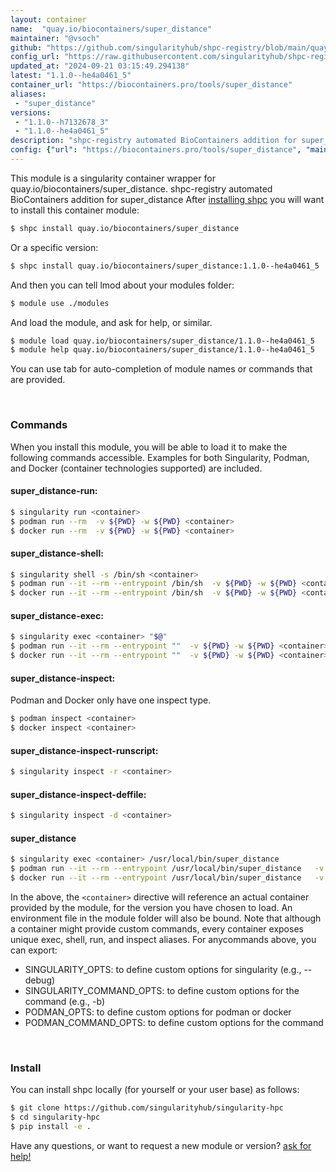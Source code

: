 ```yaml
---
layout: container
name:  "quay.io/biocontainers/super_distance"
maintainer: "@vsoch"
github: "https://github.com/singularityhub/shpc-registry/blob/main/quay.io/biocontainers/super_distance/container.yaml"
config_url: "https://raw.githubusercontent.com/singularityhub/shpc-registry/main/quay.io/biocontainers/super_distance/container.yaml"
updated_at: "2024-09-21 03:15:49.294138"
latest: "1.1.0--he4a0461_5"
container_url: "https://biocontainers.pro/tools/super_distance"
aliases:
 - "super_distance"
versions:
 - "1.1.0--h7132678_3"
 - "1.1.0--he4a0461_5"
description: "shpc-registry automated BioContainers addition for super_distance"
config: {"url": "https://biocontainers.pro/tools/super_distance", "maintainer": "@vsoch", "description": "shpc-registry automated BioContainers addition for super_distance", "latest": {"1.1.0--he4a0461_5": "sha256:e9542359f8387e8ef66f10f555355d76d783b4048d7d993463dd73c9ba3335b2"}, "tags": {"1.1.0--h7132678_3": "sha256:a61f7dba5e92d4f0fb0cfaf9ad819817f6a07ef6f8237a832ff96b522d7c3ff6", "1.1.0--he4a0461_5": "sha256:e9542359f8387e8ef66f10f555355d76d783b4048d7d993463dd73c9ba3335b2"}, "docker": "quay.io/biocontainers/super_distance", "aliases": {"super_distance": "/usr/local/bin/super_distance"}}
---
```


This module is a singularity container wrapper for quay.io/biocontainers/super_distance.
shpc-registry automated BioContainers addition for super_distance
After [installing shpc](#install) you will want to install this container module:


```bash
$ shpc install quay.io/biocontainers/super_distance
```

Or a specific version:

```bash
$ shpc install quay.io/biocontainers/super_distance:1.1.0--he4a0461_5
```

And then you can tell lmod about your modules folder:

```bash
$ module use ./modules
```

And load the module, and ask for help, or similar.

```bash
$ module load quay.io/biocontainers/super_distance/1.1.0--he4a0461_5
$ module help quay.io/biocontainers/super_distance/1.1.0--he4a0461_5
```

You can use tab for auto-completion of module names or commands that are provided.

<br>

### Commands

When you install this module, you will be able to load it to make the following commands accessible.
Examples for both Singularity, Podman, and Docker (container technologies supported) are included.

#### super_distance-run:

```bash
$ singularity run <container>
$ podman run --rm  -v ${PWD} -w ${PWD} <container>
$ docker run --rm  -v ${PWD} -w ${PWD} <container>
```

#### super_distance-shell:

```bash
$ singularity shell -s /bin/sh <container>
$ podman run --it --rm --entrypoint /bin/sh  -v ${PWD} -w ${PWD} <container>
$ docker run --it --rm --entrypoint /bin/sh  -v ${PWD} -w ${PWD} <container>
```

#### super_distance-exec:

```bash
$ singularity exec <container> "$@"
$ podman run --it --rm --entrypoint ""  -v ${PWD} -w ${PWD} <container> "$@"
$ docker run --it --rm --entrypoint ""  -v ${PWD} -w ${PWD} <container> "$@"
```

#### super_distance-inspect:

Podman and Docker only have one inspect type.

```bash
$ podman inspect <container>
$ docker inspect <container>
```

#### super_distance-inspect-runscript:

```bash
$ singularity inspect -r <container>
```

#### super_distance-inspect-deffile:

```bash
$ singularity inspect -d <container>
```


#### super_distance

```bash
$ singularity exec <container> /usr/local/bin/super_distance
$ podman run --it --rm --entrypoint /usr/local/bin/super_distance   -v ${PWD} -w ${PWD} <container> -c " $@"
$ docker run --it --rm --entrypoint /usr/local/bin/super_distance   -v ${PWD} -w ${PWD} <container> -c " $@"
```



In the above, the `<container>` directive will reference an actual container provided
by the module, for the version you have chosen to load. An environment file in the
module folder will also be bound. Note that although a container
might provide custom commands, every container exposes unique exec, shell, run, and
inspect aliases. For anycommands above, you can export:

 - SINGULARITY_OPTS: to define custom options for singularity (e.g., --debug)
 - SINGULARITY_COMMAND_OPTS: to define custom options for the command (e.g., -b)
 - PODMAN_OPTS: to define custom options for podman or docker
 - PODMAN_COMMAND_OPTS: to define custom options for the command

<br>

### Install

You can install shpc locally (for yourself or your user base) as follows:

```bash
$ git clone https://github.com/singularityhub/singularity-hpc
$ cd singularity-hpc
$ pip install -e .
```

Have any questions, or want to request a new module or version? [ask for help!](https://github.com/singularityhub/singularity-hpc/issues)